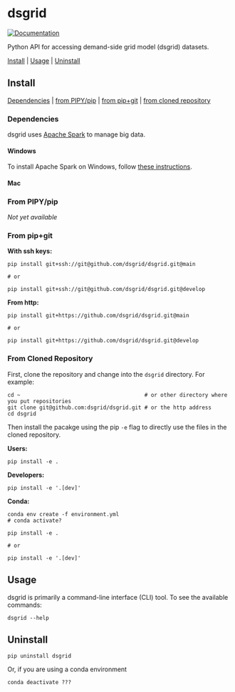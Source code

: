 # dsgrid
[![Documentation](https://img.shields.io/badge/docs-ready-blue.svg)](https://dsgrid.github.io/dsgrid)

Python API for accessing demand-side grid model (dsgrid) datasets. 

[Install](#install) | [Usage](#usage) | [Uninstall](#uninstall)

## Install

[Dependencies](#dependencies) | [from PIPY/pip](#from-pipypip) | [from pip+git](#from-pipgit) | [from cloned repository](#from-cloned-repository)

### Dependencies
dsgrid uses [Apache Spark](#https://spark.apache.org/) to manage big data. 

#### Windows

To install Apache Spark on Windows, follow [these instructions](https://sparkbyexamples.com/pyspark-tutorial/#pyspark-installation).

#### Mac

### From PIPY/pip

*Not yet available*

### From pip+git

**With ssh keys:**
```
pip install git+ssh://git@github.com/dsgrid/dsgrid.git@main

# or

pip install git+ssh://git@github.com/dsgrid/dsgrid.git@develop
```

**From http:**
```
pip install git+https://github.com/dsgrid/dsgrid.git@main

# or

pip install git+https://github.com/dsgrid/dsgrid.git@develop
```

### From Cloned Repository

First, clone the repository and change into the `dsgrid` directory. For example:

```
cd ~                                       # or other directory where you put repositories
git clone git@github.com:dsgrid/dsgrid.git # or the http address
cd dsgrid
```

Then install the pacakge using the pip `-e` flag to directly use the files in the
cloned repository.

**Users:**
```
pip install -e .
```

**Developers:**
```
pip install -e '.[dev]'
```

**Conda:** 
```
conda env create -f environment.yml
# conda activate?

pip install -e .

# or

pip install -e '.[dev]'
```

## Usage

dsgrid is primarily a command-line interface (CLI) tool. To see the available commands:
```
dsgrid --help
```

## Uninstall

```
pip uninstall dsgrid
```

Or, if you are using a conda environment
```
conda deactivate ???
```